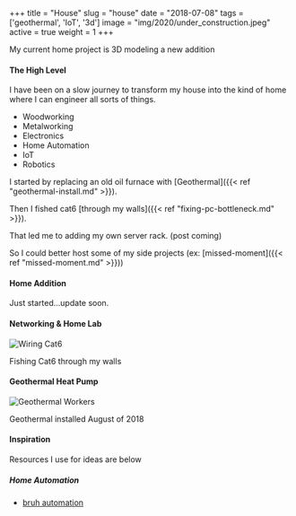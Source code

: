 +++
title = "House"
slug = "house"
date = "2018-07-08"
tags = ['geothermal', 'IoT', '3d']
image = "img/2020/under_construction.jpeg"
active = true
weight = 1
+++

My current home project is 3D modeling a new addition
<!--more-->

#### The High Level
I have been on a slow journey to transform my house into the kind of home where I can engineer all sorts of things.

* Woodworking
* Metalworking
* Electronics
* Home Automation
* IoT
* Robotics

I started by replacing an old oil furnace with [Geothermal]({{< ref "geothermal-install.md" >}}).

Then I fished cat6 [through my walls]({{< ref "fixing-pc-bottleneck.md" >}}).

That led me to adding my own server rack. (post coming)

So I could better host some of my side projects (ex: [missed-moment]({{< ref "missed-moment.md" >}}))


#### Home Addition

Just started...update soon.

#### Networking & Home Lab

![Wiring Cat6](/img/2018/cat6_box_wiring.jpeg)

Fishing Cat6 through my walls

#### Geothermal Heat Pump

![Geothermal Workers](/img/2020/geothermal/geothermal.gif)

Geothermal installed August of 2018

#### Inspiration
Resources I use for ideas are below

##### Home Automation
* [bruh automation](https://www.bruhautomation.io/)
